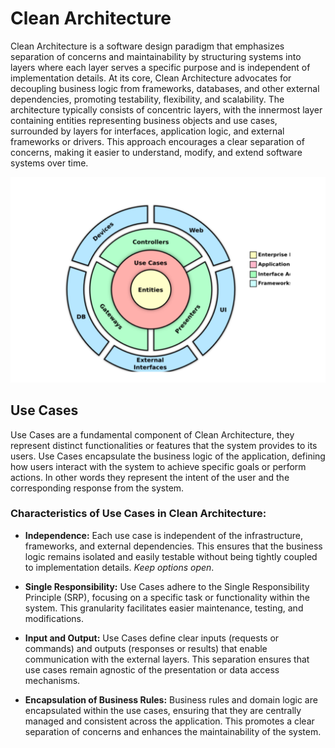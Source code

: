 # Clean Architecture

Clean Architecture is a software design paradigm that emphasizes separation of concerns and maintainability by structuring systems into layers where each layer serves a specific purpose and is independent of implementation details. At its core, Clean Architecture advocates for decoupling business logic from frameworks, databases, and other external dependencies, promoting testability, flexibility, and scalability. The architecture typically consists of concentric layers, with the innermost layer containing entities representing business objects and use cases, surrounded by layers for interfaces, application logic, and external frameworks or drivers. This approach encourages a clear separation of concerns, making it easier to understand, modify, and extend software systems over time.

![Clean Architecture](./docs/images/clean-arch.svg)

## Use Cases

Use Cases are a fundamental component of Clean Architecture, they represent distinct functionalities or features that the system provides to its users. Use Cases encapsulate the business logic of the application, defining how users interact with the system to achieve specific goals or perform actions. In other words they represent the intent of the user and the corresponding response from the system.

### Characteristics of Use Cases in Clean Architecture:

- **Independence:** Each use case is independent of the infrastructure, frameworks, and external dependencies. This ensures that the business logic remains isolated and easily testable without being tightly coupled to implementation details. _Keep options open_.

- **Single Responsibility:** Use Cases adhere to the Single Responsibility Principle (SRP), focusing on a specific task or functionality within the system. This granularity facilitates easier maintenance, testing, and modifications.

- **Input and Output:** Use Cases define clear inputs (requests or commands) and outputs (responses or results) that enable communication with the external layers. This separation ensures that use cases remain agnostic of the presentation or data access mechanisms.

- **Encapsulation of Business Rules:** Business rules and domain logic are encapsulated within the use cases, ensuring that they are centrally managed and consistent across the application. This promotes a clear separation of concerns and enhances the maintainability of the system.
